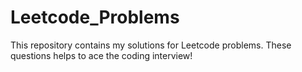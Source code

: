 # Leetcode_Problems
This repository contains my solutions for Leetcode problems.
These questions helps to ace the coding interview!
